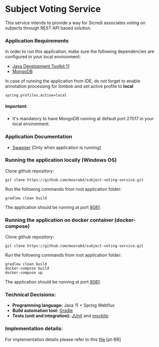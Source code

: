 # Subject Voting Service

This service intends to provide a way for Sicredi associates voting on subjects through REST API based solution. 

### Application Requirements

In order to run this application, make sure the following dependencies are configured in your local environment:

* [Java Development Toolkit 11](https://www.oracle.com/java/technologies/javase-jdk11-downloads.html)
* [MongoDB](https://www.mongodb.com/download-center#community)

 In case of running the application from IDE, do not forget to enable annotation processing for lombok and set active profile to **local**
 
 ```
 spring.profiles.active=local
 ```

##### Important: 

* It's mandatory to have MongoDB running at default port 27017 in your local environment.

### Application Documentation

* [Swagger](http://localhost:8081/swagger-ui/index.html#) [Only when application is running]

### Running the application locally (Windows OS)

Clone github repository:

```
git clone https://github.com/mourabd/subject-voting-service.git
```

Run the following commands from root application folder: 
```
gradlew clean build
```

The application should be running at port [8081](http://localhost:8081/).

### Running the application on docker container (docker-compose)

Clone github repository:

```
git clone https://github.com/mourabd/subject-voting-service.git
```

Run the following commands from root application folder: 
```
gradlew clean build
docker-compose build
docker-compose up
```

The application should be running at port [8081](http://localhost:8081/).

### Technical Decisions:

* **Programming language:** Java 11 + Spring Webflux
* **Build automation tool:** [Gradle](https://docs.gradle.org)
* **Tests (unit and integration):** [JUnit](https://junit.org/) and [mockito](https://site.mockito.org/)

### Implementation details:

For implementation details please refer to this [file](implementation_details.md) [pt-BR]